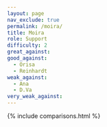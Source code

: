 ```yaml
---
layout: page
nav_exclude: true
permalink: /moira/
title: Moira
role: Support
difficulty: 2
great_against:
good_against:
  - Orisa
  - Reinhardt
weak_against:
  - Ana
  - D.Va
very_weak_against:
---
```


{% include comparisons.html %}